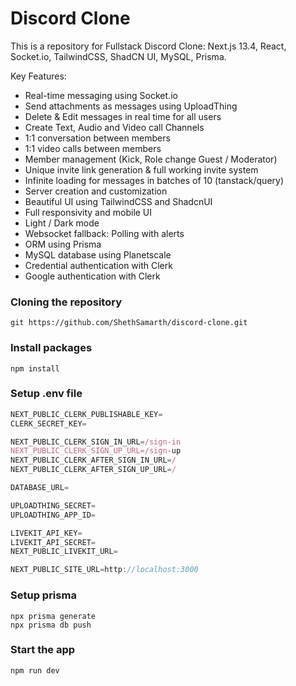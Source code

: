# Discord Clone

This is a repository for Fullstack Discord Clone: Next.js 13.4, React, Socket.io, TailwindCSS, ShadCN UI, MySQL, Prisma.

Key Features:

- Real-time messaging using Socket.io
- Send attachments as messages using UploadThing
- Delete & Edit messages in real time for all users
- Create Text, Audio and Video call Channels
- 1:1 conversation between members
- 1:1 video calls between members
- Member management (Kick, Role change Guest / Moderator)
- Unique invite link generation & full working invite system
- Infinite loading for messages in batches of 10 (tanstack/query)
- Server creation and customization
- Beautiful UI using TailwindCSS and ShadcnUI
- Full responsivity and mobile UI
- Light / Dark mode
- Websocket fallback: Polling with alerts
- ORM using Prisma
- MySQL database using Planetscale
- Credential authentication with Clerk
- Google authentication with Clerk

### Cloning the repository

```shell
git https://github.com/ShethSamarth/discord-clone.git
```

### Install packages

```shell
npm install
```

### Setup .env file

```js
NEXT_PUBLIC_CLERK_PUBLISHABLE_KEY=
CLERK_SECRET_KEY=

NEXT_PUBLIC_CLERK_SIGN_IN_URL=/sign-in
NEXT_PUBLIC_CLERK_SIGN_UP_URL=/sign-up
NEXT_PUBLIC_CLERK_AFTER_SIGN_IN_URL=/
NEXT_PUBLIC_CLERK_AFTER_SIGN_UP_URL=/

DATABASE_URL=

UPLOADTHING_SECRET=
UPLOADTHING_APP_ID=

LIVEKIT_API_KEY=
LIVEKIT_API_SECRET=
NEXT_PUBLIC_LIVEKIT_URL=

NEXT_PUBLIC_SITE_URL=http://localhost:3000
```

### Setup prisma

```shell
npx prisma generate
npx prisma db push
```

### Start the app

```shell
npm run dev
```
